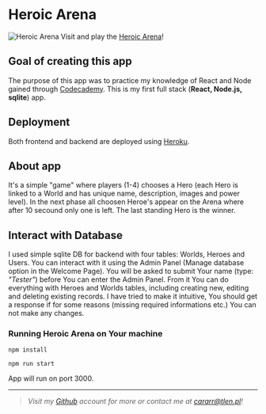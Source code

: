 # Heroic Arena

![Heroic Arena](https://lekturaobowiazkowa.pl/wp-content/uploads/2018/02/ksiazki-fantasy.jpg)
Visit and play the [Heroic Arena](https://heroic-arena.herokuapp.com/)!

## Goal of creating this app

The purpose of this app was to practice my knowledge of React and Node gained through [Codecademy](https://www.codecademy.com/learn).
This is my first full stack (**React, Node.js, sqlite**) app.

## Deployment

Both frontend and backend are deployed using [Heroku](https://www.heroku.com/home).

## About app

It's a simple "game" where players (1-4) chooses a Hero (each Hero is linked to a World and has unique name, description, images and power level). In the next phase all choosen Heroe's appear on the Arena where after 10 secound only one is left. The last standing Hero is the winner.

## Interact with Database

I used simple sqlite DB for backend with four tables: Worlds, Heroes and Users. You can interact with it using the Admin Panel (Manage database option in the Welcome Page). You will be asked to submit Your name (type: *"Tester"*) before You can enter the Admin Panel. From it You can do everything with Heroes and Worlds tables, including creating new, editing and deleting existing records. I have tried to make it intuitive, You should get a response if for some reasons (missing required informations etc.) You can not make any changes.

### Running Heroic Arena on Your machine

`npm install`

`npm run start`

App will run on port 3000.

---
>*Visit my [Github](https://github.com/Cararr) account for more or contact me at cararr@tlen.pl!*

